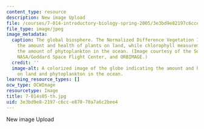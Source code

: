```yaml
---
content_type: resource
description: New image Upload
file: /courses/7-014-introductory-biology-spring-2005/3e3bd9e82197c6cce87070a7a6c2bee4_7-014s05-th.jpg
file_type: image/jpeg
image_metadata:
  caption: The global biosphere. The Normalized Difference Vegetation Index measures
    the amount and health of plants on land, while chlorophyll measurements indicate
    the amount of phytoplankton in the ocean. (Image courtesy of the SeaWiFS Project,
    NASA/Goddard Space Flight Center, and ORBIMAGE.)
  credit: ''
  image-alt: A colorized image of the globe indicating the amount and health of plants
    on land and phytoplankton in the ocean.
learning_resource_types: []
ocw_type: OCWImage
resourcetype: Image
title: 7-014s05-th.jpg
uid: 3e3bd9e8-2197-c6cc-e870-70a7a6c2bee4
---
```

New image Upload

